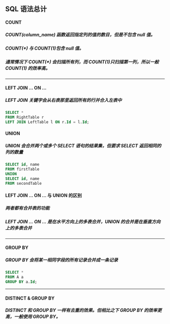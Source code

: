 ## SQL 语法总计
#### COUNT
##### COUNT(column_name) 函数返回指定列的值的数目，但是不包含 null 值。
##### COUNT(*) 与 COUNT(1)包含 null 值。
##### 通常情况下 COUNT(*) 会扫描所有列，而 COUNT(1)只扫描第一列，所以一般 COUNT(1) 的效率高。



---
#### LEFT JOIN ... ON ...
##### LEFT JOIN 关键字会从右表那里返回所有的行并合入左表中
```SQL
SELECT *
FROM RightTable r
LEFT JOIN LeftTable l ON r.Id = l.Id;
```



#### UNION
##### UNION 会合并两个或多个 SELECT 语句的结果集，但要求 SELECT 返回相同的列的数量
```SQL
SELECT id, name
FROM firstTable
UNION
SELECT id, name
FROM secondTable
```


#### LEFT JOIN ... ON ... 与 UNION 的区别
##### 两者都有合并表的功能
##### LEFT JOIN ... ON ... 是在水平方向上的多表合并，UNION 的合并是在垂直方向上的多表合并





---
#### GROUP BY
##### GROUP BY 会将某一相同字段的所有记录合并成一条记录
```SQL
SELECT *
FROM A a
GROUP BY a.Id;
```



---
#### DISTINCT & GROUP BY
##### DISTINCT 和 GROUP BY 一样有去重的效果。但相比之下 GROUP BY 的效率更高，一般使用 GROUP BY。
